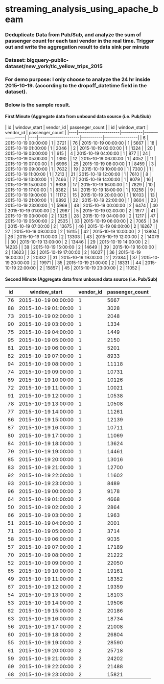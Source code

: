 # streaming_analysis_using_apache_beam

### Deduplicate Data from Pub/Sub, and analyze the sum of passenger count for each taxi vendor in the real time. Trigger out and write the aggregation result to data sink per minute

### Dataset: bigquery-public-dataset/new_york/tlc_yellow_trips_2015

### For demo purpose: I only choose to analyze the 24 hr inside 2015-10-19. (according to the dropoff_datetime field in the dataset).

### Below is the sample result.

#### First Minute (Aggregate data from unbound data source (i.e. Pub/Sub)

| id |    window_start     | vendor_id | passenger_count |                     | id |    window_start     | vendor_id | passenger_count |
|----|---------------------|-----------|-----------------|                     |----|---------------------|-----------|-----------------|
|  6 | 2015-10-19 00:00:00 | 1         |            3721 |                     | 76 | 2015-10-19 00:00:00 | 1         |            5667 |
| 18 | 2015-10-19 01:00:00 | 1         |            2046 |
|  2 | 2015-10-19 02:00:00 | 1         |            1324 |
| 20 | 2015-10-19 03:00:00 | 1         |             915 |
|  4 | 2015-10-19 04:00:00 | 1         |             877 |
| 24 | 2015-10-19 05:00:00 | 1         |            1390 |
| 12 | 2015-10-19 06:00:00 | 1         |            4052 |
| 11 | 2015-10-19 07:00:00 | 1         |            6996 |
| 25 | 2015-10-19 08:00:00 | 1         |            8459 |
|  3 | 2015-10-19 09:00:00 | 1         |            7632 |
| 19 | 2015-10-19 10:00:00 | 1         |            7300 |
|  1 | 2015-10-19 11:00:00 | 1         |            7213 |
| 21 | 2015-10-19 12:00:00 | 1         |            7610 |
|  8 | 2015-10-19 13:00:00 | 1         |            7466 |
|  7 | 2015-10-19 14:00:00 | 1         |            8079 |
| 16 | 2015-10-19 15:00:00 | 1         |            8638 |
| 17 | 2015-10-19 16:00:00 | 1         |            7829 |
| 10 | 2015-10-19 17:00:00 | 1         |            8382 |
| 14 | 2015-10-19 18:00:00 | 1         |           10258 |
|  9 | 2015-10-19 19:00:00 | 1         |           11172 |
| 15 | 2015-10-19 20:00:00 | 1         |           10103 |
| 13 | 2015-10-19 21:00:00 | 1         |            9892 |
| 22 | 2015-10-19 22:00:00 | 1         |            8604 |
| 23 | 2015-10-19 23:00:00 | 1         |            5969 |
| 48 | 2015-10-19 00:00:00 | 2         |            6474 |
| 40 | 2015-10-19 01:00:00 | 2         |            2987 |
|  5 | 2015-10-19 02:00:00 | 2         |            1977 |
| 41 | 2015-10-19 03:00:00 | 2         |            1325 |
| 28 | 2015-10-19 04:00:00 | 2         |            1217 |
| 47 | 2015-10-19 05:00:00 | 2         |            2535 |
| 33 | 2015-10-19 06:00:00 | 2         |            7065 |
| 34 | 2015-10-19 07:00:00 | 2         |           13675 |
| 46 | 2015-10-19 08:00:00 | 2         |           16267 |
| 27 | 2015-10-19 09:00:00 | 2         |           16115 |
| 42 | 2015-10-19 10:00:00 | 2         |           13804 |
| 26 | 2015-10-19 11:00:00 | 2         |           13303 |
| 43 | 2015-10-19 12:00:00 | 2         |           14079 |
| 30 | 2015-10-19 13:00:00 | 2         |           13446 |
| 29 | 2015-10-19 14:00:00 | 2         |           14233 |
| 38 | 2015-10-19 15:00:00 | 2         |           14649 |
| 39 | 2015-10-19 16:00:00 | 2         |           13623 |
| 32 | 2015-10-19 17:00:00 | 2         |           16027 |
| 36 | 2015-10-19 18:00:00 | 2         |           20332 |
| 31 | 2015-10-19 19:00:00 | 2         |           22384 |
| 37 | 2015-10-19 20:00:00 | 2         |           19971 |
| 35 | 2015-10-19 21:00:00 | 2         |           18331 |
| 44 | 2015-10-19 22:00:00 | 2         |           15857 |
| 45 | 2015-10-19 23:00:00 | 2         |           11052 |
 
 #### Second Minute (Aggregate data from unbound data source (i.e. Pub/Sub)
 
| id |    window_start     | vendor_id | passenger_count |
|----|---------------------|-----------|-----------------|
| 76 | 2015-10-19 00:00:00 | 1         |            5667 |
| 88 | 2015-10-19 01:00:00 | 1         |            3028 |
| 73 | 2015-10-19 02:00:00 | 1         |            2048 |
| 90 | 2015-10-19 03:00:00 | 1         |            1334 |
| 75 | 2015-10-19 04:00:00 | 1         |            1449 |
| 95 | 2015-10-19 05:00:00 | 1         |            2150 |
| 81 | 2015-10-19 06:00:00 | 1         |            5201 |
| 82 | 2015-10-19 07:00:00 | 1         |            8933 |
| 94 | 2015-10-19 08:00:00 | 1         |           11118 |
| 74 | 2015-10-19 09:00:00 | 1         |           10731 |
| 89 | 2015-10-19 10:00:00 | 1         |           10126 |
| 72 | 2015-10-19 11:00:00 | 1         |           10021 |
| 91 | 2015-10-19 12:00:00 | 1         |           10538 |
| 78 | 2015-10-19 13:00:00 | 1         |           10508 |
| 77 | 2015-10-19 14:00:00 | 1         |           11261 |
| 86 | 2015-10-19 15:00:00 | 1         |           12139 |
| 87 | 2015-10-19 16:00:00 | 1         |           10711 |
| 80 | 2015-10-19 17:00:00 | 1         |           11069 |
| 84 | 2015-10-19 18:00:00 | 1         |           13624 |
| 79 | 2015-10-19 19:00:00 | 1         |           14461 |
| 85 | 2015-10-19 20:00:00 | 1         |           13016 |
| 83 | 2015-10-19 21:00:00 | 1         |           12700 |
| 92 | 2015-10-19 22:00:00 | 1         |           11602 |
| 93 | 2015-10-19 23:00:00 | 1         |            8489 |
| 96 | 2015-10-19 00:00:00 | 2         |            9178 |
| 64 | 2015-10-19 01:00:00 | 2         |            4668 |
| 50 | 2015-10-19 02:00:00 | 2         |            2864 |
| 66 | 2015-10-19 03:00:00 | 2         |            1963 |
| 51 | 2015-10-19 04:00:00 | 2         |            2001 |
| 71 | 2015-10-19 05:00:00 | 2         |            3714 |
| 58 | 2015-10-19 06:00:00 | 2         |            9035 |
| 57 | 2015-10-19 07:00:00 | 2         |           17189 |
| 70 | 2015-10-19 08:00:00 | 2         |           21222 |
| 52 | 2015-10-19 09:00:00 | 2         |           22050 |
| 65 | 2015-10-19 10:00:00 | 2         |           19161 |
| 49 | 2015-10-19 11:00:00 | 2         |           18352 |
| 67 | 2015-10-19 12:00:00 | 2         |           19359 |
| 54 | 2015-10-19 13:00:00 | 2         |           18103 |
| 53 | 2015-10-19 14:00:00 | 2         |           19506 |
| 62 | 2015-10-19 15:00:00 | 2         |           20186 |
| 63 | 2015-10-19 16:00:00 | 2         |           18734 |
| 56 | 2015-10-19 17:00:00 | 2         |           21008 |
| 60 | 2015-10-19 18:00:00 | 2         |           26804 |
| 55 | 2015-10-19 19:00:00 | 2         |           28590 |
| 61 | 2015-10-19 20:00:00 | 2         |           25718 |
| 59 | 2015-10-19 21:00:00 | 2         |           24202 |
| 69 | 2015-10-19 22:00:00 | 2         |           21488 |
| 68 | 2015-10-19 23:00:00 | 2         |           15821 |
